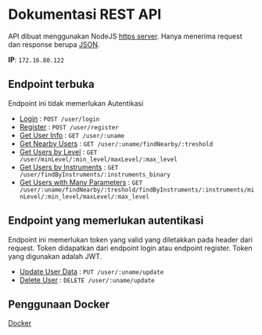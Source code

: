 # Dokumentasi REST API

API dibuat menggunakan NodeJS [https server](https://nodejs.org/api/https.html). Hanya menerima request dan response berupa [JSON](https://www.json.org/json-en.html).

**IP**: `172.16.80.122`

## Endpoint terbuka

Endpoint ini tidak memerlukan Autentikasi

- [Login](free_for_all/login.md) : `POST /user/login`
- [Register](free_for_all/register.md) : `POST /user/register`
- [Get User Info](free_for_all/getById.md) : `GET /user/:uname`
- [Get Nearby Users](free_for_all/getNearby.md) : `GET /user/:uname/findNearby/:treshold`
- [Get Users by Level](free_for_all/getByLevel.md) : `GET /user/minLevel/:min_level/maxLevel/:max_level`
- [Get Users by Instruments](free_for_all/getByInstruments.md) : `GET /user/findByInstruments/:instruments_binary`
- [Get Users with Many Parameters](free_for_all/getWithManyParams.md) : `GET /user/:uname/findNearby/:treshold/findByInstruments/:instruments/minLevel/:min_level/maxLevel/:max_level`

## Endpoint yang memerlukan autentikasi

Endpoint ini memerlukan token yang valid yang diletakkan pada header dari request. Token didapatkan dari endpoint login atau endpoint register. Token yang digunakan adalah JWT.

- [Update User Data](user/patch.md) : `PUT /user/:uname/update`
- [Delete User](user/delete.md) : `DELETE /user/:uname/update`

## Penggunaan Docker

[Docker](./docker.md)
